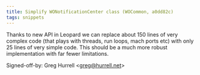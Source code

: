 ```yaml
---
title: Simplify WONotificationCenter class (WOCommon, a0dd82c)
tags: snippets
---
```


Thanks to new API in Leopard we can replace about 150 lines of very complex code (that plays with threads, run loops, mach ports etc) with only 25 lines of very simple code. This should be a much more robust implementation with far fewer limitations.

Signed-off-by: Greg Hurrell &lt;greg@hurrell.net&gt;
